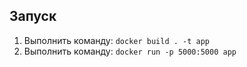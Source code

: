 ## Запуск
1. Выполнить команду:
	`docker build . -t app`
2. Выполнить команду:
	`docker run -p 5000:5000 app`